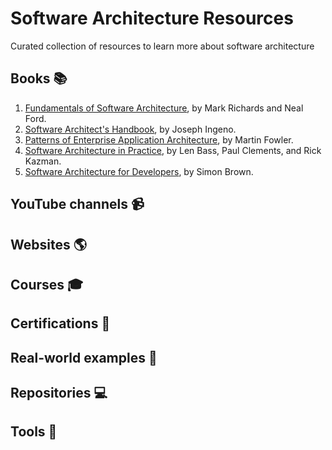 # Software Architecture Resources

Curated collection of resources to learn more about software architecture

## Books :books:

1. [Fundamentals of Software Architecture](https://www.amazon.com/dp/B0849MPK73), by Mark Richards and Neal Ford.
2. [Software Architect's Handbook](https://www.amazon.com/dp/B07B3R2ZCX), by Joseph Ingeno.
3. [Patterns of Enterprise Application Architecture](https://www.amazon.com/dp/0321127420), by Martin Fowler.
4. [Software Architecture in Practice](https://www.amazon.com/dp/0136886094), by Len Bass, Paul Clements, and Rick Kazman.
5. [Software Architecture for Developers](https://leanpub.com/software-architecture-for-developers), by Simon Brown.

## YouTube channels :video_camera:

## Websites :earth_americas:

## Courses :mortar_board:

## Certifications :page_with_curl:

## Real-world examples :pushpin:

## Repositories 💻

## Tools 📐
